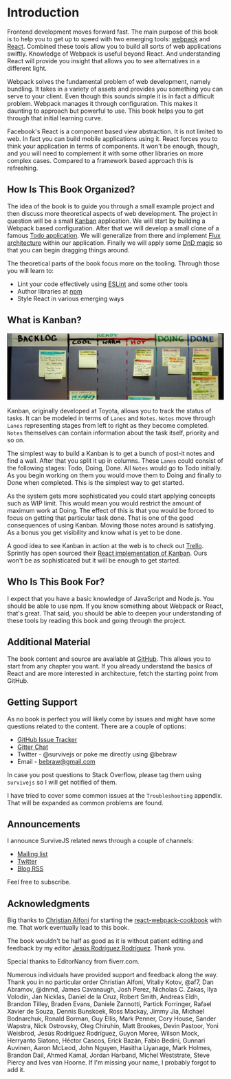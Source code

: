 # Introduction

Frontend development moves forward fast. The main purpose of this book is to help you to get up to speed with two emerging tools: [webpack](https://webpack.github.io/) and [React](https://facebook.github.io/react/). Combined these tools allow you to build all sorts of web applications swiftly. Knowledge of Webpack is useful beyond React. And understanding React will provide you insight that allows you to see alternatives in a different light.

Webpack solves the fundamental problem of web development, namely bundling. It takes in a variety of assets and provides you something you can serve to your client. Even though this sounds simple it is in fact a difficult problem. Webpack manages it through configuration. This makes it daunting to approach but powerful to use. This book helps you to get through that initial learning curve.

Facebook's React is a component based view abstraction. It is not limited to web. In fact you can build mobile applications using it. React forces you to think your application in terms of components. It won't be enough, though, and you will need to complement it with some other libraries on more complex cases. Compared to a framework based approach this is refreshing.

## How Is This Book Organized?

The idea of the book is to guide you through a small example project and then discuss more theoretical aspects of web development. The project in question will be a small [Kanban](https://en.wikipedia.org/wiki/Kanban) application. We will start by building a Webpack based configuration. After that we will develop a small clone of a famous [Todo application](http://todomvc.com/). We will generalize from there and implement [Flux architecture](https://facebook.github.io/flux/docs/overview.html) within our application. Finally we will apply some [DnD magic](https://gaearon.github.io/react-dnd/) so that you can begin dragging things around.

The theoretical parts of the book focus more on the tooling. Through those you will learn to:

* Lint your code effectively using [ESLint](http://eslint.org/) and some other tools
* Author libraries at [npm](https://www.npmjs.com/)
* Style React in various emerging ways

## What is Kanban?

![Kanban by Dennis Hamilton (CC BY)](images/kanban_intro.jpg)

Kanban, originally developed at Toyota, allows you to track the status of tasks. It can be modeled in terms of `Lanes` and `Notes`. `Notes` move through `Lanes` representing stages from left to right as they become completed. `Notes` themselves can contain information about the task itself, priority and so on.

The simplest way to build a Kanban is to get a bunch of post-it notes and find a wall. After that you split it up in columns. These `Lanes` could consist of the following stages: Todo, Doing, Done. All `Notes` would go to Todo initially. As you begin working on them you would move them to Doing and finally to Done when completed. This is the simplest way to get started.

As the system gets more sophisticated you could start applying concepts such as WIP limit. This would mean you would restrict the amount of maximum work at Doing. The effect of this is that you would be forced to focus on getting that particular task done. That is one of the good consequences of using Kanban. Moving those notes around is satisfying. As a bonus you get visibility and know what is yet to be done.

A good idea to see Kanban in action at the web is to check out [Trello](https://trello.com/). Sprintly has open sourced their [React implementation of Kanban](https://github.com/sprintly/sprintly-kanban). Ours won't be as sophisticated but it will be enough to get started.

## Who Is This Book For?

I expect that you have a basic knowledge of JavaScript and Node.js. You should be able to use npm. If you know something about Webpack or React, that's great. That said, you should be able to deepen your understanding of these tools by reading this book and going through the project.

## Additional Material

The book content and source are available at [GitHub](https://github.com/survivejs/webpack_react). This allows you to start from any chapter you want. If you already understand the basics of React and are more interested in architecture, fetch the starting point from GitHub.

## Getting Support

As no book is perfect you will likely come by issues and might have some questions related to the content. There are a couple of options:

* [GitHub Issue Tracker](https://github.com/survivejs/webpack_react/issues)
* [Gitter Chat](https://gitter.im/survivejs/webpack_react)
* Twitter - @survivejs or poke me directly using @bebraw
* Email - bebraw@gmail.com

In case you post questions to Stack Overflow, please tag them using `survivejs` so I will get notified of them.

I have tried to cover some common issues at the `Troubleshooting` appendix. That will be expanded as common problems are found.

## Announcements

I announce SurviveJS related news through a couple of channels:

* [Mailing list](http://eepurl.com/bth1v5)
* [Twitter](https://twitter.com/survivejs)
* [Blog RSS](http://survivejs.com/atom.xml)

Feel free to subscribe.

## Acknowledgments

Big thanks to [Christian Alfoni](http://www.christianalfoni.com/) for starting the [react-webpack-cookbook](https://github.com/christianalfoni/react-webpack-cookbook) with me. That work eventually lead to this book.

The book wouldn't be half as good as it is without patient editing and feedback by my editor [Jesús Rodríguez Rodríguez](https://github.com/Foxandxss). Thank you.

Special thanks to EditorNancy from fiverr.com.

Numerous individuals have provided support and feedback along the way. Thank you in no particular order Christian Alfoni, Vitaliy Kotov, @af7, Dan Abramov, @dnmd, James Cavanaugh, Josh Perez, Nicholas C. Zakas, Ilya Volodin, Jan Nicklas, Daniel de la Cruz, Robert Smith, Andreas Eldh, Brandon Tilley, Braden Evans, Daniele Zannotti, Partick Forringer, Rafael Xavier de Souza, Dennis Bunskoek, Ross Mackay, Jimmy Jia, Michael Bodnarchuk, Ronald Borman, Guy Ellis, Mark Penner, Cory House, Sander Wapstra, Nick Ostrovsky, Oleg Chiruhin, Matt Brookes, Devin Pastoor, Yoni Weisbrod, Jesús Rodríguez Rodríguez, Guyon Moree, Wilson Mock, Herryanto Siatono, Héctor Cascos, Erick Bazán, Fabio Bedini, Gunnari Auvinen, Aaron McLeod, John Nguyen, Hasitha Liyanage, Mark Holmes, Brandon Dail, Ahmed Kamal, Jordan Harband, Michel Weststrate, Steve Piercy and Ives van Hoorne. If I'm missing your name, I probably forgot to add it.
